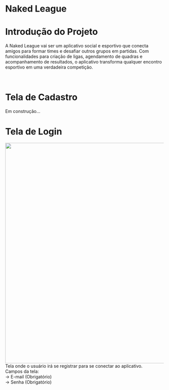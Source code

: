# Naked League


# Introdução do Projeto
A Naked League vai ser um aplicativo social e esportivo que conecta amigos para formar times e desafiar outros grupos em partidas. Com funcionalidades para criação de ligas, agendamento de quadras e acompanhamento de resultados, o aplicativo transforma qualquer encontro esportivo em uma verdadeira competição.

<br>

# Tela de Cadastro
Em construção...

# Tela de Login
<img src="https://github.com/user-attachments/assets/4de0a21e-c80c-4d9e-b81d-9d58b8fe040c" width="700px" />
<br>Tela onde o usuário irá se registrar para se conectar ao aplicativo.
<br>Campos da tela:
<br>-> E-mail (Obrigatório)
<br>-> Senha (Obrigatório)

